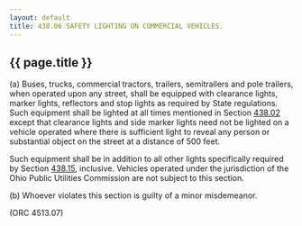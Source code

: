 ```yaml
---
layout: default 
title: 438.06 SAFETY LIGHTING ON COMMERCIAL VEHICLES.
---
```


{{ page.title }}
----------------

​(a) Buses, trucks, commercial tractors, trailers, semitrailers and pole
trailers, when operated upon any street, shall be equipped with
clearance lights, marker lights, reflectors and stop lights as required
by State regulations. Such equipment shall be lighted at all times
mentioned in Section [438.02](23b24956.html) except that clearance
lights and side marker lights need not be lighted on a vehicle operated
where there is sufficient light to reveal any person or substantial
object on the street at a distance of 500 feet.

Such equipment shall be in addition to all other lights specifically
required by Section [438.15](23b24956.html), inclusive. Vehicles
operated under the jurisdiction of the Ohio Public Utilities Commission
are not subject to this section.

​(b) Whoever violates this section is guilty of a minor misdemeanor.

(ORC 4513.07)
